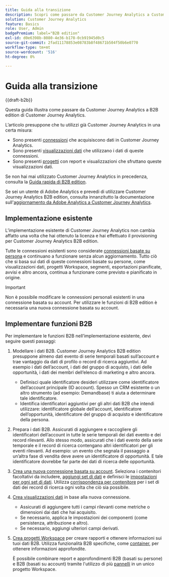 ```yaml
---
title: Guida alla transizione
description: Scopri come passare da Customer Journey Analytics a Customer Journey Analytics B2B edition
solution: Customer Journey Analytics
feature: Basics
role: User, Admin
badgePremium: label="B2B edition"
exl-id: d0e6398b-8080-4e36-b178-0cb91945d0c5
source-git-commit: 2fad11178853e08783b8f48671b504f50b6e0770
workflow-type: tm+mt
source-wordcount: '516'
ht-degree: 0%

---
```


# Guida alla transizione

{{draft-b2b}}

Questa guida illustra come passare da Customer Journey Analytics a B2B edition di Customer Journey Analytics.

L’articolo presuppone che tu utilizzi già Customer Journey Analytics in una certa misura:

* Sono presenti [connessioni](/help/connections/overview.md) che acquisiscono dati in Customer Journey Analytics.
* Sono presenti [visualizzazioni dati](/help/data-views/data-views.md) che utilizzano i dati di queste connessioni.
* Sono presenti [progetti](/help/analysis-workspace/home.md) con report e visualizzazioni che sfruttano queste visualizzazioni dati.

Se non hai mai utilizzato Customer Journey Analytics in precedenza, consulta la [Guida rapida di B2B edition](cja-b2b-quick-start-guide.md).

Se sei un utente di Adobe Analytics e prevedi di utilizzare Customer Journey Analytics B2B edition, consulta innanzitutto la documentazione sull&#39;[aggiornamento da Adobe Analytics a Customer Journey Analytics](cja-upgrade/cja-upgrade-recommendations.md).


## Implementazione esistente

L’implementazione esistente di Customer Journey Analytics non cambia affatto una volta che hai ottenuto la licenza e hai effettuato il provisioning per Customer Journey Analytics B2B edition.

Tutte le connessioni esistenti sono considerate [connessioni basate su persona](cja-b2b-concepts-features.md#connections-and-identifiers) e continuano a funzionare senza alcun aggiornamento. Tutto ciò che si basa sui dati di queste connessioni basate su persone, come visualizzazioni dati, progetti Workspace, segmenti, esportazioni pianificate, avvisi e altro ancora, continua a funzionare come previsto e pianificato in origine.

>[!IMPORTANT]
>
>Non è possibile modificare le connessioni personali esistenti in una connessione basata su account. Per utilizzare le funzioni di B2B edition è necessaria una nuova connessione basata su account.
>


## Implementare funzioni B2B

Per implementare le funzioni B2B nell’implementazione esistente, devi seguire questi passaggi:

1. Modellare i dati B2B. Customer Journey Analytics B2B edition presuppone almeno dati evento di serie temporali basati sull’account e trae vantaggio da dati di profilo o record di ricerca aggiuntivi. Ad esempio i dati dell’account, i dati del gruppo di acquisto, i dati delle opportunità, i dati dei membri dell’elenco di marketing e altro ancora.

   * Definisci quale identificatore desideri utilizzare come identificatore dell’account principale (ID account). Spesso un CRM esistente o un altro strumento (ad esempio: Demandbase) ti aiuta a determinare tale identificatore.
   * Identifica identificatori aggiuntivi per gli altri dati B2B che intendi utilizzare: identificatore globale dell’account, identificatore dell’opportunità, identificatore del gruppo di acquisto e identificatore della persona.

1. Prepara i dati B2B. Assicurati di aggiungere e raccogliere gli identificatori dell’account in tutte le serie temporali dei dati evento e dei record rilevanti. Allo stesso modo, assicurati che i dati evento della serie temporale e il record di ricerca contengano altri identificatori per gli eventi rilevanti. Ad esempio: un evento che segnala il passaggio a un’altra fase di vendita deve avere un identificatore di opportunità. E tale identificatore dovrebbe far parte dei dati di ricerca delle opportunità.

1. [Crea una nuova connessione basata su account](/help/connections/create-connection.md#account-based-connection). Seleziona i contenitori facoltativi da includere, [aggiungi set di dati](/help/connections/create-connection.md#add-datasets) e definisci le [impostazioni per ogni set di dati](/help/connections/create-connection.md#dataset-settings). Utilizza [corrispondenza per contenitore](cja-b2b-concepts-features.md#match-by-container) per i set di dati dei record di ricerca ogni volta che ciò sia possibile.

1. [Crea visualizzazioni dati](/help/data-views/create-dataview.md) in base alla nuova connessione.

   * Assicurati di aggiungere tutti i campi rilevanti come metriche o dimensioni dai dati che hai acquisito.
   * Se necessario, applica le impostazioni dei componenti (come persistenza, attribuzione e altro).
   * Se necessario, aggiungi ulteriori campi derivati.

1. [Crea progetti Workspace](/help/analysis-workspace/build-workspace-project/create-projects.md) per creare rapporti e ottenere informazioni sui tuoi dati B2B. Utilizza funzionalità B2B specifiche, come [container](cja-b2b-concepts-features.md#containers), per ottenere informazioni approfondite.

   È possibile combinare report e approfondimenti B2B (basati su persone) e B2B (basati su account) tramite l&#39;utilizzo di più [pannelli](/help/analysis-workspace/c-panels/panels.md) in un unico progetto Workspace.
